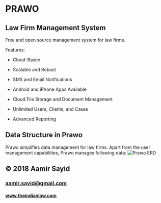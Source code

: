 # PRAWO
## Law Firm Management System

Free and open source management system for law firms.

Features:

* Cloud-Based

* Scalable and Robust

* SMS and Email Notifications

* Android and iPhone Apps Available

* Cloud File Storage and Document Management

* Unlimited Users, Clients, and Cases

* Advanced Reporting

## Data Structure in Prawo
Prawo simplifies data management for law firms. 
Apart from the user management capabilities, Prawo manages following data:
![Prawo ERD](https://cdn.theindianlaw.com/prawo/PrawoERD.jpg)

## © 2018 Aamir Sayid
### aamir.sayid@gmail.com
#### www.theindianlaw.com